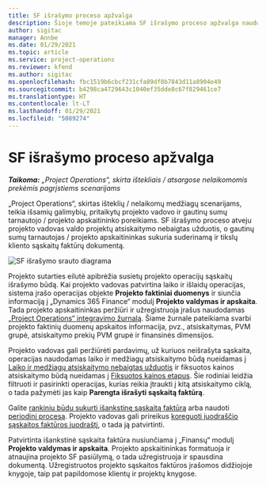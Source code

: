 ```yaml
---
title: SF išrašymo proceso apžvalga
description: Šioje temoje pateikiama SF išrašymo proceso apžvalga naudojant „Project Operations“, skirtą išteklių / nelaikomų medžiagų scenarijams.
author: sigitac
manager: Annbe
ms.date: 01/29/2021
ms.topic: article
ms.service: project-operations
ms.reviewer: kfend
ms.author: sigitac
ms.openlocfilehash: fbc1519b6cbcf231cfa89df8b7843d11a8904e49
ms.sourcegitcommit: b4298ca4729643c1040ef35dde8c67f829461ce7
ms.translationtype: HT
ms.contentlocale: lt-LT
ms.lasthandoff: 01/29/2021
ms.locfileid: "5089274"
---
```

# <a name="invoicing-process-overview"></a>SF išrašymo proceso apžvalga

_**Taikoma:** „Project Operations“, skirta ištekliais / atsargose nelaikomomis prekėmis pagrįstiems scenarijams_

„Project Operations“, skirtas išteklių / nelaikomų medžiagų scenarijams, teikia išsamių galimybių, pritaikytų projekto vadovo ir gautinų sumų tarnautojo / projekto apskaitininko poreikiams. SF išrašymo proceso atveju projekto vadovas valdo projektų atsiskaitymo nebaigtas užduotis, o gautinų sumų tarnautojas / projekto apskaitininkas sukuria suderinamą ir tikslų kliento sąskaitų faktūrų dokumentą.

![SF išrašymo srauto diagrama](./media/invoicing-flow.png)

Projekto sutarties eilutė apibrėžia susietų projekto operacijų sąskaitų išrašymo būdą. Kai projekto vadovas patvirtina laiko ir išlaidų operacijas, sistema įrašo operacijas objekte **Projekto faktiniai duomenys** ir siunčia informaciją į „Dynamics 365 Finance“ modulį **Projekto valdymas ir apskaita**. Tada projekto apskaitininkas peržiūri ir užregistruoja įrašus naudodamas [„Project Operations“ integravimo žurnalą](../project-accounting/project-operations-integration-journal.md). Šiame žurnale pateikiama svarbi projekto faktinių duomenų apskaitos informacija, pvz., atsiskaitymas, PVM grupė, atsiskaitymo prekių PVM grupė ir finansinės dimensijos.

Projekto vadovas gali peržiūrėti pardavimų, už kuriuos neišrašyta sąskaita, operacijas naudodamas laiko ir medžiagų atsiskaitymo būdą nueidamas į [Laiko ir medžiagų atsiskaitymo nebaigtas užduotis](../proforma-invoicing/manage-billing-backlog.md#time-and-material-billing-backlog) ir fiksuotos kainos atsiskaitymo būdą nueidamas į [Fiksuotos kainos etapus](../proforma-invoicing/manage-billing-backlog.md#fixed-price-milestones). Šie rodiniai leidžia filtruoti ir pasirinkti operacijas, kurias reikia įtraukti į kitą atsiskaitymo ciklą, o tada pažymėti jas kaip **Parengta išrašyti sąskaitą faktūrą**.

Galite [rankiniu būdu sukurti išankstinę sąskaitą faktūrą](../proforma-invoicing/create-manual-proforma-invoice.md) arba naudoti [periodinį procesą](../proforma-invoicing/configure-automated-invoice-creation.md). Projekto vadovas gali prireikus [koreguoti juodraščio sąskaitos faktūros juodraštį](../proforma-invoicing/manage-proforma-invoice.md), o tada ją patvirtinti.

Patvirtinta išankstinė sąskaita faktūra nusiunčiama į „Finansų“ modulį **Projekto valdymas ir apskaita**. Projekto apskaitininkas formatuoja ir atnaujina projekto SF pasiūlymą, o tada užregistruoja ir spausdina dokumentą. Užregistruotos projekto sąskaitos faktūros įrašomos didžiojoje knygoje, taip pat papildomose klientų ir projektų knygose.
